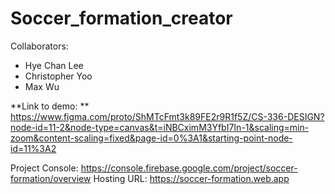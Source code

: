# Soccer_formation_creator

Collaborators:
- Hye Chan Lee
- Christopher Yoo
- Max Wu

**Link to demo: ** https://www.figma.com/proto/ShMTcFmt3k89FE2r9R1f5Z/CS-336-DESIGN?node-id=11-2&node-type=canvas&t=iNBCximM3YfbI7In-1&scaling=min-zoom&content-scaling=fixed&page-id=0%3A1&starting-point-node-id=11%3A2 

Project Console: https://console.firebase.google.com/project/soccer-formation/overview
Hosting URL: https://soccer-formation.web.app
